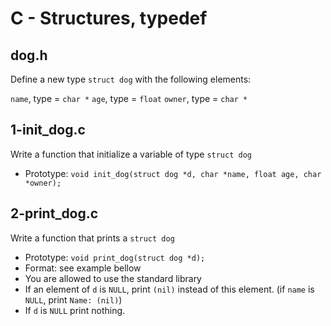 # C - Structures, typedef

## dog.h
Define a new type `struct dog` with the following elements:

`name`, type = `char *`
`age`, type = `float`
`owner`, type = `char *`

## 1-init_dog.c
Write a function that initialize a variable of type `struct dog`

* Prototype: `void init_dog(struct dog *d, char *name, float age, char *owner);`

## 2-print_dog.c
Write a function that prints a `struct dog`

* Prototype: `void print_dog(struct dog *d);`
* Format: see example bellow
* You are allowed to use the standard library
* If an element of `d` is `NULL`, print `(nil)` instead of this element. (if `name` is `NULL`, print `Name: (nil)`)
* If `d` is `NULL` print nothing.
